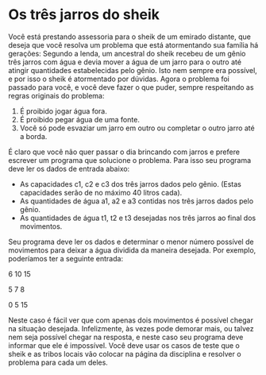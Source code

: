 # Os três jarros do sheik

Você está prestando assessoria para o sheik de um emirado distante, que deseja que você resolva um
problema que está atormentando sua família há gerações:
Segundo a lenda, um ancestral do sheik recebeu de um gênio três jarros com água e devia mover a água de um jarro para o outro até atingir quantidades estabelecidas pelo gênio.
Isto nem sempre era possível, e por isso o sheik é atormentado por dúvidas.
Agora o problema foi passado para você, e você deve fazer o que puder, sempre respeitando as
regras originais do problema:
1. É proibido jogar água fora.
2. É proibido pegar água de uma fonte.
3. Você só pode esvaziar um jarro em outro ou completar o outro jarro até a borda.

É claro que você não quer passar o dia brincando com jarros e prefere escrever um programa que
solucione o problema. Para isso seu programa deve ler os dados de entrada abaixo:
- As capacidades c1, c2 e c3 dos três jarros dados pelo gênio. (Estas capacidades serão de no
máximo 40 litros cada).
- As quantidades de água a1, a2 e a3 contidas nos três jarros dados pelo gênio.
- As quantidades de água t1, t2 e t3 desejadas nos três jarros ao final dos movimentos.

Seu programa deve ler os dados e determinar o menor número possível de movimentos para deixar
a água dividida da maneira desejada.
Por exemplo, poderíamos ter a seguinte entrada:

6 10 15

5 7 8

0 5 15

Neste caso é fácil ver que com apenas dois movimentos é possível chegar na situaçào desejada.
Infelizmente, às vezes pode demorar mais, ou talvez nem seja possível chegar na resposta, e neste
caso seu programa deve informar que ele é impossível.
Você deve usar os casos de teste que o sheik e as tribos locais vão colocar na página da disciplina e resolver o problema para cada um deles.